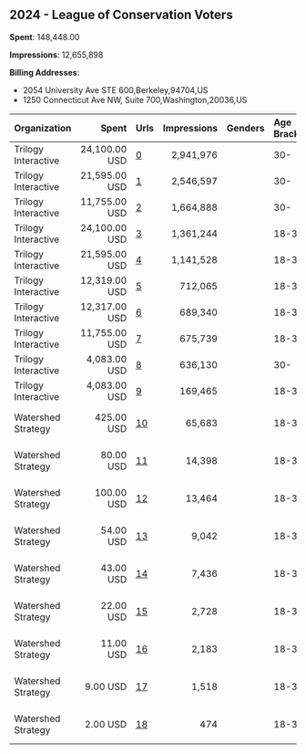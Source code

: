 ## 2024 - League of Conservation Voters 
**Spent**: 148,448.00

**Impressions**: 12,655,898

**Billing Addresses**: 
- 2054 University Ave STE 600,Berkeley,94704,US
- 1250 Connecticut Ave NW, Suite 700,Washington,20036,US

|Organization|Spent|Urls|Impressions|Genders|Age Brackets|Country Codes|Billing Addresses|
|:---|---:|:---|---:|:---|:---|:---|:---|
|Trilogy Interactive|24,100.00 USD|[0](https://www.snap.com/political-ads/asset/31d31f20ac09638349365e446c1aa502a99abd94f869b1664583b6eb0d7039ca?mediaType=mp4)|2,941,976||30-|united states|2054 University Ave STE 600,Berkeley,94704,US|
|Trilogy Interactive|21,595.00 USD|[1](https://www.snap.com/political-ads/asset/d3aecd12791e90ac851e7c299ba510e878bad124ee671fce74864ac20a6cec57?mediaType=mp4)|2,546,597||30-|united states|2054 University Ave STE 600,Berkeley,94704,US|
|Trilogy Interactive|11,755.00 USD|[2](https://www.snap.com/political-ads/asset/2a6d831f2dc1c4482e451181666d6eee07db96a81b4aa8ea035021bd81b4d3bc?mediaType=mp4)|1,664,888||30-|united states|2054 University Ave STE 600,Berkeley,94704,US|
|Trilogy Interactive|24,100.00 USD|[3](https://www.snap.com/political-ads/asset/852b9d5752bfba35d49ecbf8eb82d76fe9c829430dc669fd3b249cf0319b9109?mediaType=mp4)|1,361,244||18-30|united states|2054 University Ave STE 600,Berkeley,94704,US|
|Trilogy Interactive|21,595.00 USD|[4](https://www.snap.com/political-ads/asset/a93e795dae1953a5302b67bdaf6fd81dc33cfa5c6fab23c12b45aace27c2c17e?mediaType=mp4)|1,141,528||18-30|united states|2054 University Ave STE 600,Berkeley,94704,US|
|Trilogy Interactive|12,319.00 USD|[5](https://www.snap.com/political-ads/asset/994e3b5aeaa6cad6b643b3ff980a954af88aa37fc47aa9b54a6f4bc82c622527?mediaType=mp4)|712,065||18-30|united states|2054 University Ave STE 600,Berkeley,94704,US|
|Trilogy Interactive|12,317.00 USD|[6](https://www.snap.com/political-ads/asset/b7c60cdaf6e2b06c71fdc80ad73471084e411ecc6bb4cd7dc9131147eeaa4bce?mediaType=mp4)|689,340||18-30|united states|2054 University Ave STE 600,Berkeley,94704,US|
|Trilogy Interactive|11,755.00 USD|[7](https://www.snap.com/political-ads/asset/a93e795dae1953a5302b67bdaf6fd81dc33cfa5c6fab23c12b45aace27c2c17e?mediaType=mp4)|675,739||18-30|united states|2054 University Ave STE 600,Berkeley,94704,US|
|Trilogy Interactive|4,083.00 USD|[8](https://www.snap.com/political-ads/asset/aabf74ff28a2d690ad092bd7097bbe5062784681760a8fc5c9c3c72ac7f8290e?mediaType=mp4)|636,130||30-|united states|2054 University Ave STE 600,Berkeley,94704,US|
|Trilogy Interactive|4,083.00 USD|[9](https://www.snap.com/political-ads/asset/b7c60cdaf6e2b06c71fdc80ad73471084e411ecc6bb4cd7dc9131147eeaa4bce?mediaType=mp4)|169,465||18-30|united states|2054 University Ave STE 600,Berkeley,94704,US|
|Watershed Strategy|425.00 USD|[10](https://www.snap.com/political-ads/asset/629f36a58a2c0f5333166228d2918ee18fc2574104ee44ca2f5cd996b118d79d?mediaType=png)|65,683||18-35|united states|1250 Connecticut Ave NW, Suite 700,Washington,20036,US|
|Watershed Strategy|80.00 USD|[11](https://www.snap.com/political-ads/asset/65710776d03673bf5e0776e96b9a5814cec8a192f09e81141c7f7ebbafa45fd2?mediaType=mp4)|14,398||18-35|united states|1250 Connecticut Ave NW, Suite 700,Washington,20036,US|
|Watershed Strategy|100.00 USD|[12](https://www.snap.com/political-ads/asset/629f36a58a2c0f5333166228d2918ee18fc2574104ee44ca2f5cd996b118d79d?mediaType=png)|13,464||18-35|united states|1250 Connecticut Ave NW, Suite 700,Washington,20036,US|
|Watershed Strategy|54.00 USD|[13](https://www.snap.com/political-ads/asset/629f36a58a2c0f5333166228d2918ee18fc2574104ee44ca2f5cd996b118d79d?mediaType=png)|9,042||18-35|united states|1250 Connecticut Ave NW, Suite 700,Washington,20036,US|
|Watershed Strategy|43.00 USD|[14](https://www.snap.com/political-ads/asset/79cef1ee9479485bb917fb701fa27165dd192198ccead542a83b9d4d1e94de6c?mediaType=png)|7,436||18-35|united states|1250 Connecticut Ave NW, Suite 700,Washington,20036,US|
|Watershed Strategy|22.00 USD|[15](https://www.snap.com/political-ads/asset/18dc2db1e5c41492574b922b57c802500cf7768ed2db73bb5c4023229744cb16?mediaType=png)|2,728||18-35|united states|1250 Connecticut Ave NW, Suite 700,Washington,20036,US|
|Watershed Strategy|11.00 USD|[16](https://www.snap.com/political-ads/asset/65710776d03673bf5e0776e96b9a5814cec8a192f09e81141c7f7ebbafa45fd2?mediaType=mp4)|2,183||18-35|united states|1250 Connecticut Ave NW, Suite 700,Washington,20036,US|
|Watershed Strategy|9.00 USD|[17](https://www.snap.com/political-ads/asset/65710776d03673bf5e0776e96b9a5814cec8a192f09e81141c7f7ebbafa45fd2?mediaType=mp4)|1,518||18-35|united states|1250 Connecticut Ave NW, Suite 700,Washington,20036,US|
|Watershed Strategy|2.00 USD|[18](https://www.snap.com/political-ads/asset/19722a150e3c927d3a79b14f57b27d2dbffd1d0c569b605612ea4a5a96cf0df9?mediaType=png)|474||18-35|united states|1250 Connecticut Ave NW, Suite 700,Washington,20036,US|
